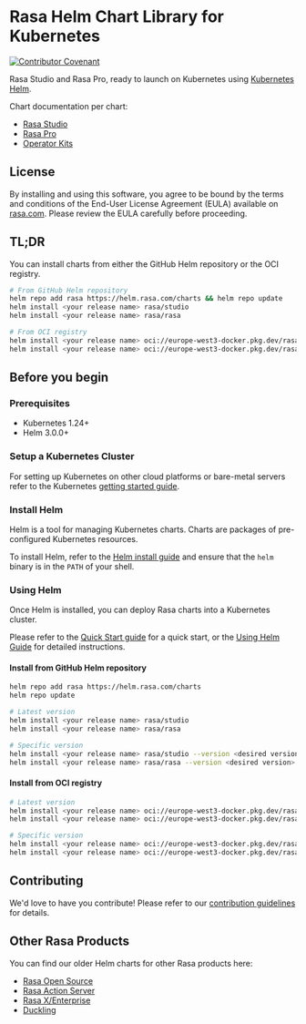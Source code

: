 # Rasa Helm Chart Library for Kubernetes

[![Contributor Covenant](https://img.shields.io/badge/Contributor%20Covenant-2.1-4baaaa.svg)](code_of_conduct.md)

Rasa Studio and Rasa Pro, ready to launch on Kubernetes using [Kubernetes Helm](https://github.com/helm/helm).

Chart documentation per chart:

- [Rasa Studio](https://helm.rasa.com/charts/studio/)
- [Rasa Pro](https://helm.rasa.com/charts/rasa/)
- [Operator Kits](https://helm.rasa.com/charts/op-kits/)

## License

By installing and using this software, you agree to be bound by the terms and conditions of the End-User License Agreement (EULA) available on [rasa.com](https://rasa.com/eula). Please review the EULA carefully before proceeding.

## TL;DR

You can install charts from either the GitHub Helm repository or the OCI registry.

```bash
# From GitHub Helm repository
helm repo add rasa https://helm.rasa.com/charts && helm repo update
helm install <your release name> rasa/studio
helm install <your release name> rasa/rasa

# From OCI registry
helm install <your release name> oci://europe-west3-docker.pkg.dev/rasa-releases/helm-charts/studio
helm install <your release name> oci://europe-west3-docker.pkg.dev/rasa-releases/helm-charts/rasa
```

## Before you begin

### Prerequisites

- Kubernetes 1.24+
- Helm 3.0.0+

### Setup a Kubernetes Cluster

For setting up Kubernetes on other cloud platforms or bare-metal servers refer to the Kubernetes [getting started guide](https://kubernetes.io/docs/getting-started-guides/).

### Install Helm

Helm is a tool for managing Kubernetes charts. Charts are packages of pre-configured Kubernetes resources.

To install Helm, refer to the [Helm install guide](https://github.com/helm/helm#install) and ensure that the `helm` binary is in the `PATH` of your shell.

### Using Helm

Once Helm is installed, you can deploy Rasa charts into a Kubernetes cluster.

Please refer to the [Quick Start guide](https://helm.sh/docs/intro/quickstart/) for a quick start, or the [Using Helm Guide](https://helm.sh/docs/intro/using_helm/) for detailed instructions.

#### Install from GitHub Helm repository

```bash
helm repo add rasa https://helm.rasa.com/charts
helm repo update

# Latest version
helm install <your release name> rasa/studio
helm install <your release name> rasa/rasa

# Specific version
helm install <your release name> rasa/studio --version <desired version>
helm install <your release name> rasa/rasa --version <desired version>
```

#### Install from OCI registry

```bash
# Latest version
helm install <your release name> oci://europe-west3-docker.pkg.dev/rasa-releases/helm-charts/studio
helm install <your release name> oci://europe-west3-docker.pkg.dev/rasa-releases/helm-charts/rasa

# Specific version
helm install <your release name> oci://europe-west3-docker.pkg.dev/rasa-releases/helm-charts/studio --version <desired version>
helm install <your release name> oci://europe-west3-docker.pkg.dev/rasa-releases/helm-charts/rasa --version <desired version>
```

## Contributing

We'd love to have you contribute! Please refer to our [contribution guidelines](CONTRIBUTING.md) for details.

## Other Rasa Products

You can find our older Helm charts for other Rasa products here:

- [Rasa Open Source](https://github.com/RasaHQ/helm-charts/tree/main/charts/rasa)
- [Rasa Action Server](https://github.com/RasaHQ/helm-charts/tree/main/charts/rasa-action-server)
- [Rasa X/Enterprise](https://github.com/RasaHQ/rasa-x-helm)
- [Duckling](https://github.com/RasaHQ/helm-charts/tree/main/charts/duckling)
